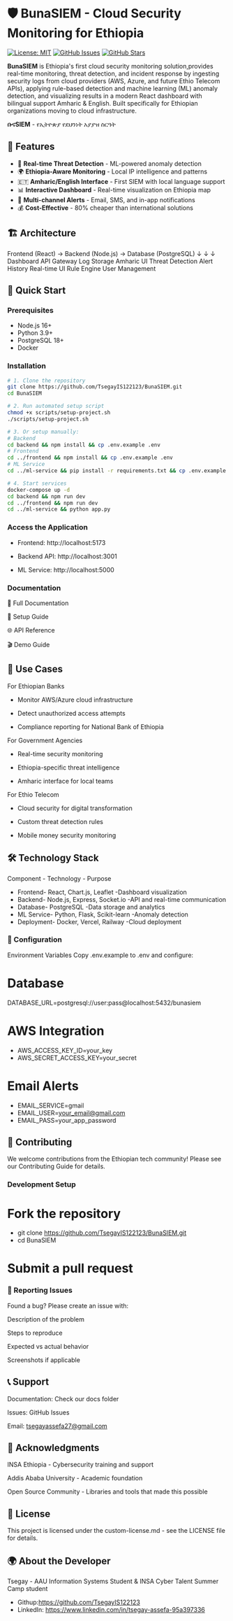 # 🛡️ BunaSIEM - Cloud Security Monitoring for Ethiopia

[![License: MIT](https://img.shields.io/badge/License-MIT-yellow.svg)](https://opensource.org/licenses/MIT)
[![GitHub Issues](https://img.shields.io/github/issues/TsegayIS122123/BunaSIEM)](https://github.com/TsegayIS122123/BunaSIEM/issues)
[![GitHub Stars](https://img.shields.io/github/stars/TsegayIS122123/BunaSIEM)](https://github.com/TsegayIS122123/BunaSIEM/stargazers)

**BunaSIEM** is Ethiopia's first cloud security monitoring solution,provides real-time monitoring, threat detection, and incident response by ingesting security logs from cloud providers (AWS, Azure, and future Ethio Telecom APIs), applying rule-based detection and machine learning (ML) anomaly detection, and visualizing results in a modern React dashboard with bilingual support Amharic & English. Built specifically for Ethiopian organizations moving to cloud infrastructure.

**ቡናSIEM** - የኢትዮጵያ የደህንነት አያያዝ ስርዓት

## 🌟 Features

- 🚨 **Real-time Threat Detection** - ML-powered anomaly detection
- 🌍 **Ethiopia-Aware Monitoring** - Local IP intelligence and patterns
- 🇪🇹 **Amharic/English Interface** - First SIEM with local language support
- 📊 **Interactive Dashboard** - Real-time visualization on Ethiopia map
- 🔔 **Multi-channel Alerts** - Email, SMS, and in-app notifications
- 💰 **Cost-Effective** - 80% cheaper than international solutions

## 🏗️ Architecture
Frontend (React) → Backend (Node.js) → Database (PostgreSQL)
↓ ↓ ↓
Dashboard API Gateway Log Storage
Amharic UI Threat Detection Alert History
Real-time UI Rule Engine User Management


## 🚀 Quick Start

### Prerequisites
- Node.js 16+ 
- Python 3.9+
- PostgreSQL 18+
- Docker 

### Installation

```bash
# 1. Clone the repository
git clone https://github.com/TsegayIS122123/BunaSIEM.git
cd BunaSIEM

# 2. Run automated setup script
chmod +x scripts/setup-project.sh
./scripts/setup-project.sh

# 3. Or setup manually:
# Backend
cd backend && npm install && cp .env.example .env
# Frontend  
cd ../frontend && npm install && cp .env.example .env
# ML Service
cd ../ml-service && pip install -r requirements.txt && cp .env.example .env

# 4. Start services
docker-compose up -d
cd backend && npm run dev
cd ../frontend && npm run dev
cd ../ml-service && python app.py
```
### Access the Application
- Frontend: http://localhost:5173

- Backend API: http://localhost:3001

- ML Service: http://localhost:5000

### Documentation
📖 Full Documentation

🔧 Setup Guide

🌐 API Reference

🎬 Demo Guide

## 🎯 Use Cases
For Ethiopian Banks
- Monitor AWS/Azure cloud infrastructure

- Detect unauthorized access attempts

- Compliance reporting for National Bank of Ethiopia

For Government Agencies
- Real-time security monitoring

- Ethiopia-specific threat intelligence

- Amharic interface for local teams

For Ethio Telecom
- Cloud security for digital transformation

- Custom threat detection rules

- Mobile money security monitoring

## 🛠️ Technology Stack
Component	 - Technology	  -  Purpose
- Frontend-	React, Chart.js, Leaflet	-Dashboard visualization
- Backend-	Node.js, Express, Socket.io	-API and real-time communication
- Database-	PostgreSQL	-Data storage and analytics
- ML Service-	Python, Flask, Scikit-learn	-Anomaly detection
- Deployment-	Docker, Vercel, Railway	-Cloud deployment
### 🔧 Configuration
Environment Variables
Copy .env.example to .env and configure:

# Database
DATABASE_URL=postgresql://user:pass@localhost:5432/bunasiem

# AWS Integration
- AWS_ACCESS_KEY_ID=your_key
- AWS_SECRET_ACCESS_KEY=your_secret

# Email Alerts
- EMAIL_SERVICE=gmail
- EMAIL_USER=your_email@gmail.com
- EMAIL_PASS=your_app_password
## 🤝 Contributing
We welcome contributions from the Ethiopian tech community! Please see our Contributing Guide for details.

### Development Setup
# Fork the repository
- git clone https://github.com/TsegayIS122123/BunaSIEM.git
- cd BunaSIEM
# Submit a pull request
### 🐛 Reporting Issues
Found a bug? Please create an issue with:

Description of the problem

Steps to reproduce

Expected vs actual behavior

Screenshots if applicable

## 📞 Support
Documentation: Check our docs folder

Issues: GitHub Issues

Email: tsegayassefa27@gmail.com

## 🙏 Acknowledgments
INSA Ethiopia - Cybersecurity training and support

Addis Ababa University - Academic foundation

Open Source Community - Libraries and tools that made this possible

## 📜 License
This project is licensed under the custom-license.md - see the LICENSE file for details.

## 🌍 About the Developer
Tsegay - AAU Information Systems Student & INSA Cyber Talent Summer Camp student

- Githup:https://github.com/TsegayIS122123
- LinkedIn: https://www.linkedin.com/in/tsegay-assefa-95a397336